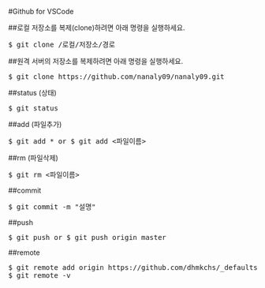 #Github for VSCode

##로컬 저장소를 복제(clone)하려면 아래 명령을 실행하세요.
<pre>$ git clone /로컬/저장소/경로</pre>

##원격 서버의 저장소를 복제하려면 아래 명령을 실행하세요.
<pre>$ git clone https://github.com/nanaly09/nanaly09.git</pre>

##status (상태)
<pre>$ git status</pre>

##add (파일추가)
<pre>$ git add * or $ git add <파일이름></pre>

##rm (파일삭제)
<pre>$ git rm <파일이름></pre>

##commit
<pre>$ git commit -m "설명"</pre>

##push
<pre>$ git push or $ git push origin master</pre>

##remote
<pre>
$ git remote add origin https://github.com/dhmkchs/_defaults.git
$ git remote -v
</pre>